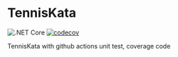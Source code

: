 # TennisKata

![.NET Core](https://github.com/lsaudon/TennisKata/workflows/.NET%20Core/badge.svg)
[![codecov](https://codecov.io/gh/lsaudon/TennisKata/branch/master/graph/badge.svg)](https://codecov.io/gh/lsaudon/TennisKata)

TennisKata with github actions unit test, coverage code

